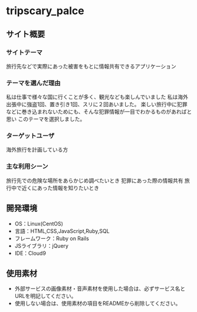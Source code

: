 # tripscary_palce

## サイト概要
### サイトテーマ
旅行先などで実際にあった被害をもとに情報共有できるアプリケーション

### テーマを選んだ理由
私は仕事で様々な国に行くことが多く、観光なども楽しんでいました
私は海外出張中に強盗1回、置き引き1回、スリに２回あいました。
楽しい旅行中に犯罪などに巻き込まれないためにも、そんな犯罪情報が一目でわかるものがあればと思い
このテーマを選択しました。


### ターゲットユーザ
海外旅行を計画している方

### 主な利用シーン
旅行先での危険な場所をあらかじめ調べたいとき
犯罪にあった際の情報共有
旅行中で近くにあった情報を知りたいとき


## 開発環境
- OS：Linux(CentOS)
- 言語：HTML,CSS,JavaScript,Ruby,SQL
- フレームワーク：Ruby on Rails
- JSライブラリ：jQuery
- IDE：Cloud9

## 使用素材
- 外部サービスの画像素材・音声素材を使用した場合は、必ずサービス名とURLを明記してください。
- 使用しない場合は、使用素材の項目をREADMEから削除してください。